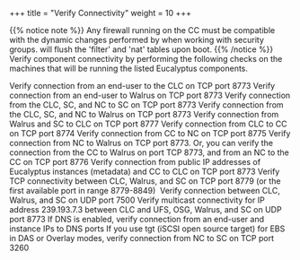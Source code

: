 +++
title = "Verify Connectivity"
weight = 10
+++


{{% notice note %}}
Any firewall running on the CC must be compatible with the dynamic changes performed by when working with security groups. will flush the 'filter' and 'nat' tables upon boot. 
{{% /notice %}}
Verify component connectivity by performing the following checks on the machines that will be running the listed Eucalyptus components. 

Verify connection from an end-user to the CLC on TCP port 8773 Verify connection from an end-user to Walrus on TCP port 8773 Verify connection from the CLC, SC, and NC to SC on TCP port 8773 Verify connection from the CLC, SC, and NC to Walrus on TCP port 8773 Verify connection from Walrus and SC to CLC on TCP port 8777 Verify connection from CLC to CC on TCP port 8774 Verify connection from CC to NC on TCP port 8775 Verify connection from NC to Walrus on TCP port 8773. Or, you can verify the connection from the CC to Walrus on port TCP 8773, and from an NC to the CC on TCP port 8776 Verify connection from public IP addresses of Eucalyptus instances (metadata) and CC to CLC on TCP port 8773 Verify TCP connectivity between CLC, Walrus, and SC on TCP port 8779 (or the first available port in range 8779-8849)  Verify connection between CLC, Walrus, and SC on UDP port 7500 Verify multicast connectivity for IP address 239.193.7.3 between CLC and UFS, OSG, Walrus, and SC on UDP port 8773 If DNS is enabled, verify connection from an end-user and instance IPs to DNS ports If you use tgt (iSCSI open source target) for EBS in DAS or Overlay modes, verify connection from NC to SC on TCP port 3260 